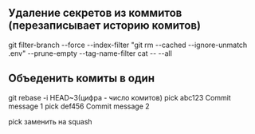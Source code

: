 ## Удаление секретов из коммитов (перезаписывает историю комитов)

git filter-branch --force --index-filter "git rm --cached --ignore-unmatch .env" --prune-empty --tag-name-filter cat -- --all

## Объеденить комиты в один

git rebase -i HEAD~3(цифра - число комитов)
pick abc123 Commit message 1
pick def456 Commit message 2

pick заменить на squash
